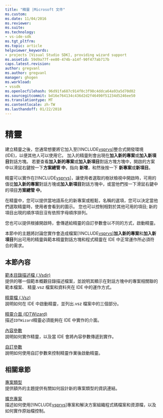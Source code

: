 ```yaml
---
title: "精靈 |Microsoft 文件"
ms.custom: 
ms.date: 11/04/2016
ms.reviewer: 
ms.suite: 
ms.technology:
- vs-ide-sdk
ms.tgt_pltfrm: 
ms.topic: article
helpviewer_keywords:
- projects [Visual Studio SDK], providing wizard support
ms.assetid: 59d9a77f-ee80-474b-a14f-90f477ab717b
caps.latest.revision: 
author: gregvanl
ms.author: gregvanl
manager: ghogen
ms.workload:
- vssdk
ms.openlocfilehash: 96d91fa687c914f0c3f98c4ddca64a93a5d70d02
ms.sourcegitcommit: bd16e764134c436d2d2f46490f51234d5246ee50
ms.translationtype: MT
ms.contentlocale: zh-TW
ms.lasthandoff: 01/22/2018
---
```

# <a name="wizards"></a>精靈
建立精靈之後，您通常想要將它加入至[!INCLUDE[vsprvs](../../code-quality/includes/vsprvs_md.md)]整合式開發環境 (IDE)，以便其他人可以使用它。 加入的精靈則會出現在**加入新的專案**或**加入新項目**對話方塊。 若要查看**加入新的專案**或**加入新項目**對話方塊方塊中，開啟的方案中以滑鼠右鍵按一下**方案總管 中**，指向 **新增**，和然後按一下 **新專案**或**新項目**。  
  
 精靈可以實作在[!INCLUDE[vsprvs](../../code-quality/includes/vsprvs_md.md)]，讓使用者選取的樹狀檢視中開啟時，可用的值從**加入新的專案**對話方塊或**加入新項目**對話方塊中，或當他們按一下滑鼠右鍵中的項目**方案總管 中**。  
  
 在精靈中，您可以提供當地語系化的新專案或輕鬆，名稱的選項，您可以決定當他們選取精靈時，使用者會看到的圖示。 您也可以控制相對於其他可用的項目; 新的項目出現的順序項目沒有依照字母順序排列。  
  
 您也可以提供根據開啟時，會傳遞給精靈的自訂參數會以不同的方式，啟動精靈。  
  
 本節中的主題將討論您實作會造成檔案[!INCLUDE[vsprvs](../../code-quality/includes/vsprvs_md.md)]**加入新的專案**和**加入新項目**列出可用的精靈與範本精靈對話方塊和程式精靈在 IDE 中正常運作所必須符合的需求。  
  
## <a name="in-this-section"></a>本節內容  
 [範本目錄描述檔 (.Vsdir)](../../extensibility/internals/template-directory-description-dot-vsdir-files.md)  
 提供的哪一個範本概觀目錄描述檔案，並說明其顯示在對話方塊中的專案相關聯的範本檔案、 精靈.vsz 檔案和資料夾在 IDE 中的運作方式。  
  
 [精靈檔 (.Vsz)](../../extensibility/internals/wizard-dot-vsz-file.md)  
 說明如何在 IDE 中啟動精靈，並列出.vsz 檔案中的三個部分。  
  
 [精靈介面 (IDTWizard)](../../extensibility/internals/wizard-interface-idtwizard.md)  
 描述`IDTWizard`精靈必須能夠在 IDE 中實作的介面。  
  
 [內容參數](../../extensibility/internals/context-parameters.md)  
 說明如何實作精靈，以及當 IDE 會將內容參數傳遞到實作。  
  
 [自訂參數](../../extensibility/internals/custom-parameters.md)  
 說明如何使用自訂參數來控制精靈作業後啟動精靈。  
  
## <a name="related-sections"></a>相關章節  
 [專案類型](../../extensibility/internals/project-types.md)  
 提供額外的主題提供有關如何設計新的專案類型的資訊連結。  
  
 [擴充專案](../../extensibility/extending-projects.md)  
 描述如何使用[!INCLUDE[vsprvs](../../code-quality/includes/vsprvs_md.md)]專案和解決方案組織程式碼檔案和資源檔，以及如何實作原始檔控制。